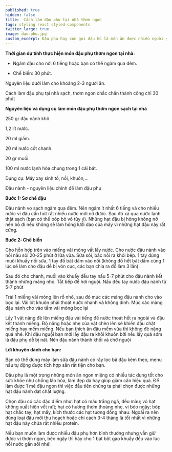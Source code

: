 ```yaml
---
published: true
hidden: false
title:  Cách làm đậu phụ tại nhà thơm ngon
tags: styling react styled-components
twitter_large: true
image: dau-phu.jpg
custom_excerpt: Đậu phụ hay còn gọi đậu hũ là món ăn được nhiều người yêu thích vì hương vị mềm mịn, thanh mát có thể chế biến thành nhiều món ăn ngon.
---
```


**Thời gian dự tính thực hiện món đậu phụ thơm ngon tại nhà:**

- Ngâm đậu cho nở: 6 tiếng hoặc bạn có thể ngâm qua đêm.

- Chế biến: 30 phút.

Nguyên liệu dưới làm cho khoảng 2-3 người ăn.

Cách làm đậu phụ tại nhà sạch, thơm ngon chắc chắn thành công chỉ 30 phút

**Nguyên liệu và dụng cụ làm món đậu phụ thơm ngon sạch tại nhà**

250 gr đậu nành khô.

1,2 lít nước.

20 ml giấm.

20 ml nước cốt chanh.

20 gr muối.

100 ml nước lạnh hòa chung trong 1 cái bát.

Dụng cụ: Máy xay sinh tố, nồi, khuôn,...

Đậu nành - nguyên liệu chính để làm đậu phụ

**Bước 1: Sơ chế đậu**

Đậu nành vo sạch ngâm qua đêm. Nên ngâm ít nhất 6 tiếng và cho nhiều nước vì đậu cần hút rất nhiều nước mới nở được. Sau đó xả qua nước lạnh thật sạch (bạn có thể bóp bỏ vỏ tùy ý). 
Những hạt đậu bị hỏng không nở nên bỏ đi nếu không sẽ làm hỏng lưỡi dao của máy vì những hạt đậu này rất cứng.

**Bước 2: Chế biến**

Cho hỗn hợp trên vào miếng vải mỏng vắt lấy nước. Cho nước đậu nành vào nồi nấu sôi 20-25 phút ở lửa vừa.
Sữa sôi, bắc nồi ra khỏi bếp. 1 tay dùng muôi khuấy nồi sữa, 1 tay đổ bát dấm vào nồi (không đổ hết bát dấm cùng 1 lúc sẽ làm cho đậu dễ bị vón cục, các bạn chia ra đổ làm 3 lần).

Sau đó cho chanh, muối vào khuấy đều tay nấu 5-7 phút cho đậu nành kết thành những mảng nhỏ. Tắt bếp để hơi nguội.
Nấu đều tay nước đậu nành từ 5-7 phút

Trải 1 miếng vải mỏng lên rổ nhỏ, sau đó múc các mảng đậu nành cho vào bọc lại. Vải lót khuôn phải thoát nước nhanh và không dính.
Múc các mảng đậu nành cho vào tấm vải mỏng bọc lại

Lấy 1 vật nặng đè lên miếng đậu vài tiếng để nước thoát hết ra ngoài và đậu kết thành miếng. Độ nặng hoặc nhẹ của vật chèn lên sẽ khiến đậu chặt miếng hay mềm miếng. Nếu bạn thích ăn đậu mềm vừa thì không đè nặng quá nhé.
Khi đậu nguội bạn mới lấy đậu ra khỏi khuôn bởi nếu lấy quá sớm là đậu phụ dễ bị nát. 
Nén đậu nành thành khối và chờ nguội

**Lời khuyên dành cho bạn:**

Bạn có thể dùng máy làm sữa đậu nành có rây lọc bã đậu kèm theo, menu nấu tự động được tích hợp sẵn rất tiện cho bạn.

Đậu phụ là một trong những món ăn ngon miệng có nhiều tác dụng tốt cho sức khỏe như chống lão hóa, làm đẹp da hay giúp giảm cân hiệu quả. Để làm được 1 mẻ đậu ngon thì việc đầu tiên chúng ta phải chọn được những hạt đậu nành đạt chất lượng.

Chọn đậu có các đặc điểm như: hạt có màu trắng ngà, đều màu; vỏ hạt không xuất hiện vết nứt; hạt có hương thơm thoảng nhẹ, vị béo ngậy; bóp hạt chắc tay; hạt mẩy, kích thước các hạt tương đồng nhau. Ngoài ra nên dùng loại đậu mới thu hoạch hoặc chỉ cách 3-4 tháng là tốt nhất vì những hạt đậu này chứa rất nhiều protein.

Nếu bạn muốn làm được nhiều đậu phụ hơn bình thường nhưng vẫn giữ được vị thơm ngon, béo ngậy thì hãy cho 1 bát bột gạo khuấy đều vào lúc nồi nước gần sôi nhé!